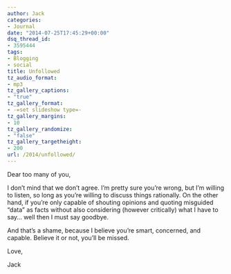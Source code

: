 ```yaml
---
author: Jack
categories:
- Journal
date: "2014-07-25T17:45:29+00:00"
dsq_thread_id:
- 3595444
tags:
- Blogging
- social
title: Unfollowed
tz_audio_format:
- mp3
tz_gallery_captions:
- "true"
tz_gallery_format:
- -=set slideshow type=-
tz_gallery_margins:
- 10
tz_gallery_randomize:
- "false"
tz_gallery_targetheight:
- 200
url: /2014/unfollowed/
---
```


Dear too many of you,

I don’t mind that we don’t agree. I’m pretty sure you’re wrong, but I’m willing to listen, so long as you’re willing to discuss things rationally. On the other hand, if you’re only capable of shouting opinions and quoting misguided “data” as facts without also considering (however critically) what I have to say… well then I must say goodbye.

And that’s a shame, because I believe you’re smart, concerned, and capable. Believe it or not, you’ll be missed.

Love,

Jack